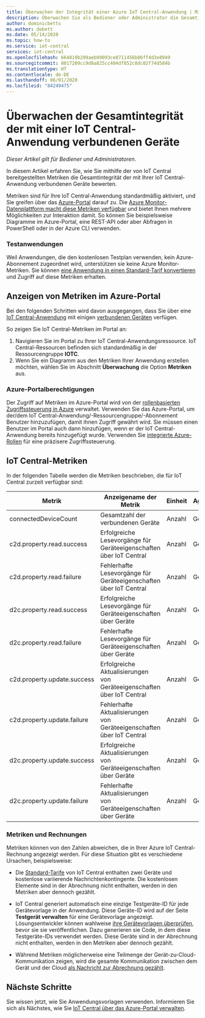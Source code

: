 ```yaml
---
title: Überwachen der Integrität einer Azure IoT Central-Anwendung | Microsoft-Dokumentation
description: Überwachen Sie als Bediener oder Administrator die Gesamtintegrität der mit Ihrer IoT Central-Anwendung verbundenen Geräte.
author: dominicbetts
ms.author: dobett
ms.date: 05/14/2020
ms.topic: how-to
ms.service: iot-central
services: iot-central
ms.openlocfilehash: 664819b209aeb09093ce8711456b86ff4d3e8949
ms.sourcegitcommit: 8017209cc9d8a825cc404df852c8dc02f74d584b
ms.translationtype: HT
ms.contentlocale: de-DE
ms.lasthandoff: 06/01/2020
ms.locfileid: "84249475"
---
```

# <a name="monitor-the-overall-health-of-the-devices-connected-to-an-iot-central-application"></a>Überwachen der Gesamtintegrität der mit einer IoT Central-Anwendung verbundenen Geräte

*Dieser Artikel gilt für Bediener und Administratoren.*

In diesem Artikel erfahren Sie, wie Sie mithilfe der von IoT Central bereitgestellten Metriken die Gesamtintegrität der mit Ihrer IoT Central-Anwendung verbundenen Geräte bewerten.

Metriken sind für Ihre IoT Central-Anwendung standardmäßig aktiviert, und Sie greifen über das [Azure-Portal](https://portal.azure.com/) darauf zu. Die [Azure Monitor-Datenplattform macht diese Metriken verfügbar](../../azure-monitor/platform/data-platform-metrics.md) und bietet Ihnen mehrere Möglichkeiten zur Interaktion damit. So können Sie beispielsweise Diagramme im Azure-Portal, eine REST-API oder aber Abfragen in PowerShell oder in der Azure CLI verwenden.

### <a name="trial-applications"></a>Testanwendungen

Weil Anwendungen, die den kostenlosen Testplan verwenden, kein Azure-Abonnement zugeordnet wird, unterstützen sie keine Azure Monitor-Metriken. Sie können [eine Anwendung in einen Standard-Tarif konvertieren](./howto-view-bill.md#move-from-free-to-standard-pricing-plan) und Zugriff auf diese Metriken erhalten.

## <a name="view-metrics-in-the-azure-portal"></a>Anzeigen von Metriken im Azure-Portal

Bei den folgenden Schritten wird davon ausgegangen, dass Sie über eine [IoT Central-Anwendung](./quick-deploy-iot-central.md) mit einigen [verbundenen Geräten](./tutorial-connect-device-nodejs.md) verfügen.

So zeigen Sie IoT Central-Metriken im Portal an:

1. Navigieren Sie im Portal zu Ihrer IoT Central-Anwendungsressource. IoT Central-Ressourcen befinden sich standardmäßig in der Ressourcengruppe **IOTC**.
1. Wenn Sie ein Diagramm aus den Metriken Ihrer Anwendung erstellen möchten, wählen Sie im Abschnitt **Überwachung** die Option **Metriken** aus.

### <a name="azure-portal-permissions"></a>Azure-Portalberechtigungen

Der Zugriff auf Metriken im Azure-Portal wird von der [rollenbasierten Zugriffssteuerung in Azure](../../role-based-access-control/overview.md) verwaltet. Verwenden Sie das Azure-Portal, um der/dem IoT Central-Anwendung/-Ressourcengruppe/-Abonnement Benutzer hinzuzufügen, damit ihnen Zugriff gewährt wird. Sie müssen einen Benutzer im Portal auch dann hinzufügen, wenn er der IoT Central-Anwendung bereits hinzugefügt wurde. Verwenden Sie [integrierte Azure-Rollen](../../role-based-access-control/built-in-roles.md) für eine präzisere Zugriffssteuerung.

## <a name="iot-central-metrics"></a>IoT Central-Metriken

In der folgenden Tabelle werden die Metriken beschrieben, die für IoT Central zurzeit verfügbar sind:

| Metrik | Anzeigename der Metrik | Einheit | Aggregationstyp | BESCHREIBUNG |
|--------|---------------------|------|------------------|-------------|
| connectedDeviceCount         | Gesamtzahl der verbundenen Geräte                              | Anzahl  | Gesamt             | Anzahl von Geräten, die mit IoT Central verbunden sind                               |
| c2d.property.read.success    | Erfolgreiche Lesevorgänge für Geräteeigenschaften über IoT Central    | Anzahl  | Gesamt             | Die Anzahl aller erfolgreichen Eigenschaftslesevorgänge, die über IoT Central initiiert wurden    |
| c2d.property.read.failure    | Fehlerhafte Lesevorgänge für Geräteeigenschaften über IoT Central        | Anzahl  | Gesamt             | Die Anzahl aller fehlerhaften Eigenschaftslesevorgänge, die über IoT Central initiiert wurden        |
| d2c.property.read.success    | Erfolgreiche Lesevorgänge für Geräteeigenschaften über Geräte        | Anzahl  | Gesamt             | Die Anzahl aller erfolgreichen Eigenschaftslesevorgänge, die von Geräten initiiert wurden        |
| d2c.property.read.failure    | Fehlerhafte Lesevorgänge für Geräteeigenschaften über Geräte            | Anzahl  | Gesamt             | Die Anzahl aller fehlerhaften Eigenschaftslesevorgänge, die von Geräten initiiert wurden            |
| c2d.property.update.success  | Erfolgreiche Aktualisierungen von Geräteeigenschaften über IoT Central  | Anzahl  | Gesamt             | Die Anzahl aller erfolgreichen Eigenschaftsaktualisierungen, die über IoT Central initiiert wurden  |
| c2d.property.update.failure  | Fehlerhafte Aktualisierungen von Geräteeigenschaften über IoT Central      | Anzahl  | Gesamt             | Die Anzahl aller fehlerhaften Eigenschaftsaktualisierungen, die über IoT Central initiiert wurden      |
| d2c.property.update.success  | Erfolgreiche Aktualisierungen von Geräteeigenschaften über Geräte      | Anzahl  | Gesamt             | Die Anzahl aller erfolgreichen Eigenschaftsaktualisierungen, die über Geräte initiiert wurden      |
| d2c.property.update.failure  | Fehlerhafte Aktualisierungen von Geräteeigenschaften über Geräte          | Anzahl  | Gesamt             | Die Anzahl aller fehlerhaften Eigenschaftsaktualisierungen, die über Geräte initiiert wurden          |

### <a name="metrics-and-invoices"></a>Metriken und Rechnungen

Metriken können von den Zahlen abweichen, die in Ihrer Azure IoT Central-Rechnung angezeigt werden. Für diese Situation gibt es verschiedene Ursachen, beispielsweise:

- Die [Standard-Tarife](https://azure.microsoft.com/pricing/details/iot-central/) von IoT Central enthalten zwei Geräte und kostenlose variierende Nachrichtenkontingente. Die kostenlosen Elemente sind in der Abrechnung nicht enthalten, werden in den Metriken aber dennoch gezählt.

- IoT Central generiert automatisch eine einzige Testgeräte-ID für jede Gerätevorlage in der Anwendung. Diese Geräte-ID wird auf der Seite **Testgerät verwalten** für eine Gerätevorlage angezeigt. Lösungsentwickler können wahlweise [ihre Gerätevorlagen überprüfen](./overview-iot-central.md#create-device-templates), bevor sie sie veröffentlichen. Dazu generieren sie Code, in dem diese Testgeräte-IDs verwendet werden. Diese Geräte sind in der Abrechnung nicht enthalten, werden in den Metriken aber dennoch gezählt.

- Während Metriken möglicherweise eine Teilmenge der Gerät-zu-Cloud-Kommunikation zeigen, wird die gesamte Kommunikation zwischen dem Gerät und der Cloud [als Nachricht zur Abrechnung gezählt](https://azure.microsoft.com/pricing/details/iot-central/).

## <a name="next-steps"></a>Nächste Schritte

Sie wissen jetzt, wie Sie Anwendungsvorlagen verwenden. Informieren Sie sich als Nächstes, wie Sie [IoT Central über das Azure-Portal verwalten](howto-manage-iot-central-from-portal.md).
